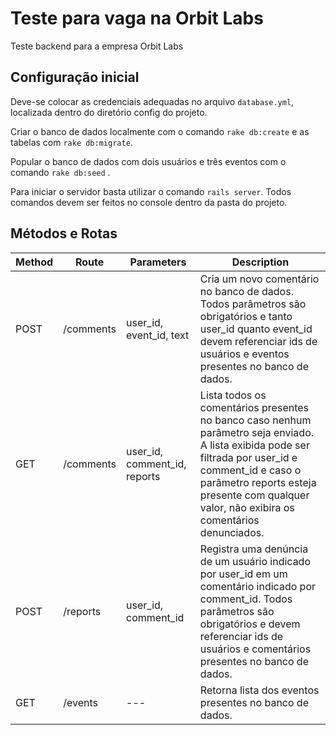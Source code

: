 # Teste para vaga na Orbit Labs

Teste backend para a empresa Orbit Labs

## Configuração inicial

Deve-se colocar as credenciais adequadas no arquivo ``` database.yml ```, localizada dentro do diretório config do projeto.

Criar o banco de dados localmente com o comando ```rake db:create```  e as tabelas com ```rake db:migrate```.

Popular o banco de dados com dois usuários e três eventos com o comando ```rake db:seed``` .

Para iniciar o servidor basta utilizar o comando ```rails server```. Todos comandos devem ser feitos no console dentro da pasta do projeto.

## Métodos e Rotas

| Method |  Route  | Parameters | Description |
|---|---|---|---|
|  POST  |/comments| user_id, event_id, text | Cria um novo comentário no banco de dados. Todos parâmetros são obrigatórios e tanto user_id quanto event_id devem referenciar ids de usuários e eventos presentes no banco de dados. |
|   GET  |/comments| user_id, comment_id, reports | Lista todos os comentários presentes no banco caso nenhum parâmetro seja enviado. A lista exibida pode ser filtrada por user_id e comment_id e caso o parâmetro reports esteja presente com qualquer valor, não exibira os comentários denunciados.|
|  POST  |/reports | user_id, comment_id | Registra uma denúncia de um usuário indicado por user_id em um comentário indicado por comment_id. Todos parâmetros são obrigatórios e devem referenciar ids de usuários e comentários presentes no banco de dados. |
|  GET   |/events  | --- | Retorna lista dos eventos presentes no banco de dados.|

